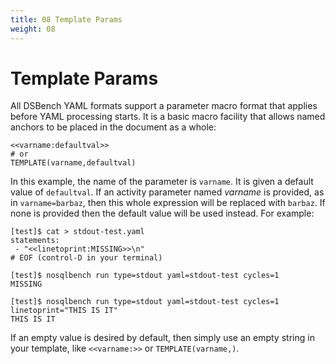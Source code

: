 ```yaml
---
title: 08 Template Params
weight: 08
---
```


# Template Params

All DSBench YAML formats support a parameter macro format that applies before YAML processing starts. It is a basic macro facility that allows named anchors to be placed in the document as a whole:

```text
<<varname:defaultval>>
# or
TEMPLATE(varname,defaultval)
```

In this example, the name of the parameter is `varname`. It is given a default value of `defaultval`. If an activity parameter named *varname* is provided, as in `varname=barbaz`, then this whole expression will be replaced with `barbaz`. If none is provided then the default value will be used instead. For example:

```text
[test]$ cat > stdout-test.yaml
statements:
 - "<<linetoprint:MISSING>>\n"
# EOF (control-D in your terminal)

[test]$ nosqlbench run type=stdout yaml=stdout-test cycles=1
MISSING

[test]$ nosqlbench run type=stdout yaml=stdout-test cycles=1 linetoprint="THIS IS IT"
THIS IS IT
```

If an empty value is desired by default, then simply use an empty string in your template, like `<<varname:>>` or `TEMPLATE(varname,)`.



